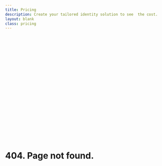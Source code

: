 ```yaml
---
title: Pricing
description: Create your tailored identity solution to see  the cost.  You'll be pleasantly surprised.
layout: blank
class: pricing
---
```

<div class="text-center" style="padding: 300px 0;">
	<br>
	<br>
	<h1>404. <smal>Page not found.</smal></h1>
	<br>
	<br>
</div>
